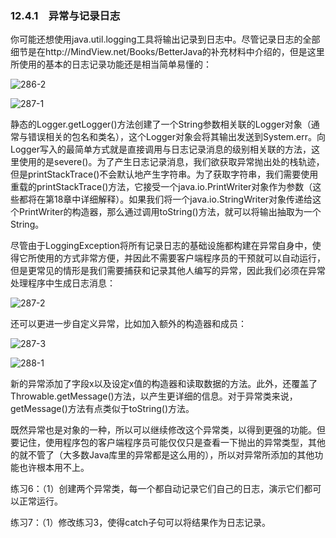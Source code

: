### 12.4.1　异常与记录日志

你可能还想使用java.util.logging工具将输出记录到日志中。尽管记录日志的全部细节是在http://MindView.net/Books/BetterJava的补充材料中介绍的，但是这里所使用的基本的日志记录功能还是相当简单易懂的：

![286-2](../Images/image03008.jpeg)

![287-1](../Images/image03009.jpeg)

静态的Logger.getLogger()方法创建了一个String参数相关联的Logger对象（通常与错误相关的包名和类名），这个Logger对象会将其输出发送到System.err。向Logger写入的最简单方式就是直接调用与日志记录消息的级别相关联的方法，这里使用的是severe()。为了产生日志记录消息，我们欲获取异常抛出处的栈轨迹，但是printStackTrace()不会默认地产生字符串。为了获取字符串，我们需要使用重载的printStackTrace()方法，它接受一个java.io.PrintWriter对象作为参数（这些都将在第18章中详细解释）。如果我们将一个java.io.StringWriter对象传递给这个PrintWriter的构造器，那么通过调用toString()方法，就可以将输出抽取为一个String。

尽管由于LoggingException将所有记录日志的基础设施都构建在异常自身中，使得它所使用的方式非常方便，并因此不需要客户端程序员的干预就可以自动运行，但是更常见的情形是我们需要捕获和记录其他人编写的异常，因此我们必须在异常处理程序中生成日志消息：

![287-2](../Images/image03010.jpeg)

还可以更进一步自定义异常，比如加入额外的构造器和成员：

![287-3](../Images/image03011.jpeg)

![288-1](../Images/image03012.jpeg)

新的异常添加了字段x以及设定x值的构造器和读取数据的方法。此外，还覆盖了Throwable.getMessage()方法，以产生更详细的信息。对于异常类来说，getMessage()方法有点类似于toString()方法。

既然异常也是对象的一种，所以可以继续修改这个异常类，以得到更强的功能。但要记住，使用程序包的客户端程序员可能仅仅只是查看一下抛出的异常类型，其他的就不管了（大多数Java库里的异常都是这么用的），所以对异常所添加的其他功能也许根本用不上。

练习6：（1）创建两个异常类，每一个都自动记录它们自己的日志，演示它们都可以正常运行。

练习7：（1）修改练习3，使得catch子句可以将结果作为日志记录。